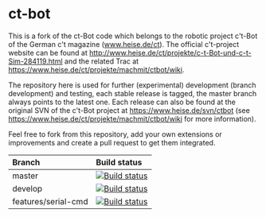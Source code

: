 # ct-bot
This is a fork of the ct-Bot code which belongs to the robotic project c't-Bot of the German c't magazine (www.heise.de/ct).
The official c't-project website can be found at http://www.heise.de/ct/projekte/c-t-Bot-und-c-t-Sim-284119.html and the related Trac at https://www.heise.de/ct/projekte/machmit/ctbot/wiki.

The repository here is used for further (experimental) development (branch development) and testing, each stable release is tagged, the master branch always points to the latest one. Each release can also be found at the original SVN of the c't-Bot project at https://www.heise.de/svn/ctbot (see https://www.heise.de/ct/projekte/machmit/ctbot/wiki for more information).

Feel free to fork from this repository, add your own extensions or improvements and create a pull request to get them integrated.


| Branch              | Build status  |
|:------------------- |:------------- |
| master              | [![Build status](https://travis-ci.org/tsandmann/ct-bot.svg?branch=master "Build status of branch master")](https://travis-ci.org/tsandmann/ct-bot) |
| develop             | [![Build status](https://travis-ci.org/tsandmann/ct-bot.svg?branch=develop "Build status of branch develop")](https://travis-ci.org/tsandmann/ct-bot) |
| features/serial-cmd | [![Build status](https://travis-ci.org/tsandmann/ct-bot.svg?branch=features/serial-cmd "Build status of branch features/serial-cmd")](https://travis-ci.org/tsandmann/ct-bot) |
